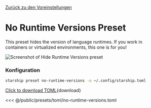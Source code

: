 [Zurück zu den Voreinstellungen](./#no-runtime-versions)

# No Runtime Versions Preset

This preset hides the version of language runtimes. If you work in containers or virtualized environments, this one is for you!

![Screenshot of Hide Runtime Versions preset](/presets/img/no-runtime-versions.png)

### Konfiguration

```sh
starship preset no-runtime-versions -o ~/.config/starship.toml
```

[Click to download TOML](/presets/toml/no-runtime-versions.toml){download}

<<< @/public/presets/toml/no-runtime-versions.toml
